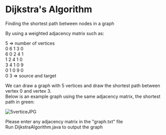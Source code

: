 # Dijkstra's Algorithm
Finding the shortest path between nodes in a graph <br>

By using a weighted adjacency matrix such as: <br>

5  => number of vertices <br>
0  6  1  3  0 <br>
6  0  2  4  1 <br>
1  2  4  1  0 <br>
3  4  1  0  9 <br>
0  1  0  9  0 <br>
0  3  => source and target <br>

We can draw a graph with 5 vertices and draw the shortest path between vertex 0 and vertex 3. <br>
Below is an example graph using the same adjacency matrix, the shortest path in green: <br>


![5verticeJPG](https://user-images.githubusercontent.com/90110498/163111697-e19ef61b-b35d-49bb-9508-493e6356af23.JPG)
 <br>

Please enter any adjacency matrix in the "graph.txt" file <br>
Run DijkstraAlgorithm.java to output the graph

